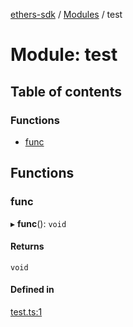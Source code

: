 [ethers-sdk](../README.md) / [Modules](../modules.md) / test

# Module: test

## Table of contents

### Functions

- [func](test.md#func)

## Functions

### func

▸ **func**(): `void`

#### Returns

`void`

#### Defined in

[test.ts:1](https://github.com/jonathanchowjh/nft-contracts/blob/cf09a21/utils/test.ts#L1)
